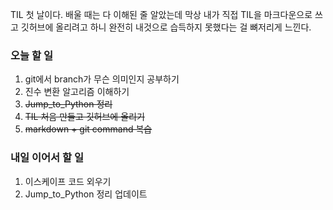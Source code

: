 TIL 첫 날이다. 배울 때는 다 이해된 줄 알았는데 막상 내가 직접 TIL을 마크다운으로 쓰고 깃허브에 올리려고 하니 완전히 내것으로 습득하지 못했다는 걸 뼈저리게 느낀다. 

### 오늘 할 일
1. git에서 branch가 무슨 의미인지 공부하기
2. 진수 변환 알고리즘 이해하기
3. ~~Jump_to_Python 정리~~
4. ~~TIL 처음 만들고 깃허브에 올리기~~
5. ~~markdown + git command 복습~~

### 내일 이어서 할 일
1. 이스케이프 코드 외우기
2. Jump_to_Python 정리 업데이트